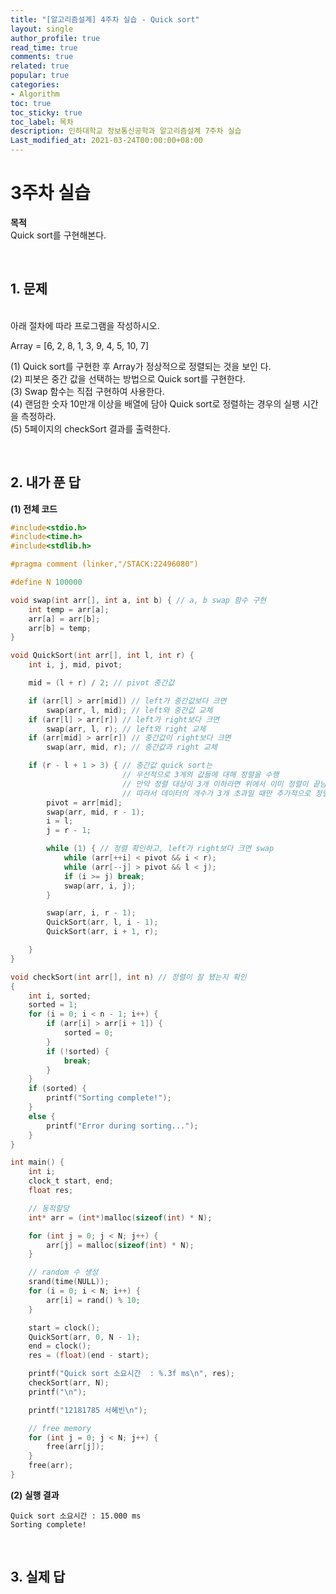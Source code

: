```yaml
---
title: "[알고리즘설계] 4주차 실습 - Quick sort"
layout: single
author_profile: true
read_time: true
comments: true
related: true
popular: true
categories:
- Algorithm
toc: true
toc_sticky: true
toc_label: 목차
description: 인하대학교 정보통신공학과 알고리즘설계 7주차 실습
Last_modified_at: 2021-03-24T00:00:00+08:00
---
```


# 3주차 실습

**목적**<br>
Quick sort를 구현해본다.

<br>

## 1. 문제
<br>
아래 절차에 따라 프로그램을 작성하시오.<br>

Array = [6, 2, 8, 1, 3, 9, 4, 5, 10, 7]

(1) Quick sort를 구현한 후 Array가 정상적으로 정렬되는 것을 보인
다. <br>
(2) 피봇은 중간 값을 선택하는 방법으로 Quick sort를 구현한다.<br>
(3) Swap 함수는 직접 구현하여 사용한다.<br>
(4) 랜덤한 숫자 10만개 이상을 배열에 담아 Quick sort로 정렬하는 경우의 실팽 시간을 측정하라.<br>
(5) 5페이지의 checkSort 결과를 출력한다.<br>

<br>

## 2. 내가 푼 답

**(1) 전체 코드**
```c
#include<stdio.h>
#include<time.h>
#include<stdlib.h>

#pragma comment (linker,"/STACK:22496080")

#define N 100000

void swap(int arr[], int a, int b) { // a, b swap 함수 구현
	int temp = arr[a];
	arr[a] = arr[b];
	arr[b] = temp;
}

void QuickSort(int arr[], int l, int r) {
	int i, j, mid, pivot;

	mid = (l + r) / 2; // pivot 중간값

	if (arr[l] > arr[mid]) // left가 중간값보다 크면
		swap(arr, l, mid); // left와 중간값 교체
	if (arr[l] > arr[r]) // left가 right보다 크면
		swap(arr, l, r); // left와 right 교체
	if (arr[mid] > arr[r]) // 중간값이 right보다 크면
		swap(arr, mid, r); // 중간값과 right 교체

	if (r - l + 1 > 3) { // 중간값 quick sort는 
					     // 우선적으로 3게의 값들에 대해 정렬을 수행
						 // 만약 정렬 대상이 3개 이하라면 위에서 이미 정렬이 끝남
						 // 따라서 데이터의 개수가 3개 초과일 때만 추가적으로 정렬 수행
		pivot = arr[mid];
		swap(arr, mid, r - 1);
		i = l;
		j = r - 1;

		while (1) { // 정렬 확인하고, left가 right보다 크면 swap
			while (arr[++i] < pivot && i < r);
			while (arr[--j] > pivot && l < j);
			if (i >= j) break;
			swap(arr, i, j);
		}

		swap(arr, i, r - 1);
		QuickSort(arr, l, i - 1);
		QuickSort(arr, i + 1, r);

	}
}

void checkSort(int arr[], int n) // 정렬이 잘 됐는지 확인
{
	int i, sorted;
	sorted = 1;
	for (i = 0; i < n - 1; i++) {
		if (arr[i] > arr[i + 1]) {
			sorted = 0;
		}
		if (!sorted) {
			break;
		}
	}
	if (sorted) {
		printf("Sorting complete!");
	}
	else {
		printf("Error during sorting...");
	}
}

int main() {
	int i;
	clock_t start, end;
	float res;

	// 동적할당
	int* arr = (int*)malloc(sizeof(int) * N);

	for (int j = 0; j < N; j++) {
		arr[j] = malloc(sizeof(int) * N);
	}

	// random 수 생성
	srand(time(NULL));
	for (i = 0; i < N; i++) {
		arr[i] = rand() % 10;
	}

	start = clock();
	QuickSort(arr, 0, N - 1);
	end = clock();
	res = (float)(end - start);

	printf("Quick sort 소요시간  : %.3f ms\n", res);
	checkSort(arr, N);
	printf("\n");

	printf("12181785 서혜빈\n");

	// free memory
	for (int j = 0; j < N; j++) {
		free(arr[j]);
	}
	free(arr);
}
```

**(2) 실행 결과**
```
Quick sort 소요시간 : 15.000 ms
Sorting complete!
```
<br>

## 3. 실제 답
```

```
